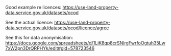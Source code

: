 Good example re licences:
https://use-land-property-data.service.gov.uk/datasets/ocod

See the actual licence:
https://use-land-property-data.service.gov.uk/datasets/ocod/licence/agree

See this for data anonymisation:
https://docs.google.com/spreadsheets/d/1LiK8qp8crSNlrgFwrfoOgtuh35Lw7xW2pn3DrQRPHYk/edit#gid=578723546 
